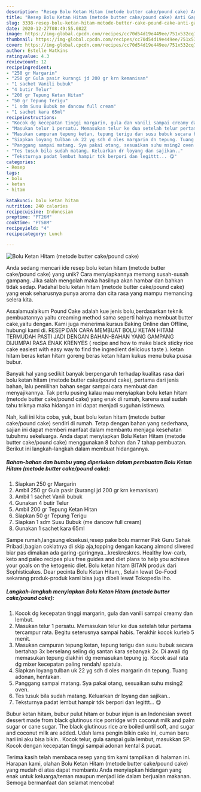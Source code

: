 ```yaml
---
description: "Resep Bolu Ketan Hitam (metode butter cake/pound cake) Anti Gagal"
title: "Resep Bolu Ketan Hitam (metode butter cake/pound cake) Anti Gagal"
slug: 3338-resep-bolu-ketan-hitam-metode-butter-cake-pound-cake-anti-gagal
date: 2020-12-27T08:49:55.082Z
image: https://img-global.cpcdn.com/recipes/cc70d54d19e449ee/751x532cq70/bolu-ketan-hitam-metode-butter-cakepound-cake-foto-resep-utama.jpg
thumbnail: https://img-global.cpcdn.com/recipes/cc70d54d19e449ee/751x532cq70/bolu-ketan-hitam-metode-butter-cakepound-cake-foto-resep-utama.jpg
cover: https://img-global.cpcdn.com/recipes/cc70d54d19e449ee/751x532cq70/bolu-ketan-hitam-metode-butter-cakepound-cake-foto-resep-utama.jpg
author: Estelle Watkins
ratingvalue: 4.3
reviewcount: 12
recipeingredient:
- "250 gr Margarin"
- "250 gr Gula pasir kurangi jd 200 gr krn kemanisan"
- "1 sachet Vanili bubuk"
- "4 butir Telur"
- "200 gr Tepung Ketan Hitan"
- "50 gr Tepung Terigu"
- "1 sdm Susu Bubuk me dancow full cream"
- "1 sachet kara 65ml"
recipeinstructions:
- "Kocok dg kecepatan tinggi margarin, gula dan vanili sampai creamy dan lembut."
- "Masukan telur 1 persatu. Memasukan telur ke dua setelah telur pertama tercampur rata. Begitu seterusnya sampai habis. Terakhir kocok kurleb 5 menit."
- "Masukan campuran tepung ketan, tepung terigu dan susu bubuk secara bertahap 3x berselang seling dg santan kara sebanyak 2x. Di awali dg memasukan tepung diakhiri dg memasukan tepung jg. Kocok asal rata dg mixer kecepatan paling rendah/ spatula."
- "Siapkan loyang tulban uk 22 yg sdh d oles margarin dn tepung. Tuang adonan, hentakan."
- "Panggang sampai matang. Sya pakai otang, sesuaikan suhu msing2 oven."
- "Tes tusuk bila sudah matang. Keluarkan dr loyang dan sajikan.."
- "Teksturnya padat lembut hampir tdk berpori dan legittt... 😋"
categories:
- Resep
tags:
- bolu
- ketan
- hitam

katakunci: bolu ketan hitam 
nutrition: 240 calories
recipecuisine: Indonesian
preptime: "PT26M"
cooktime: "PT58M"
recipeyield: "4"
recipecategory: Lunch

---
```



![Bolu Ketan Hitam (metode butter cake/pound cake)](https://img-global.cpcdn.com/recipes/cc70d54d19e449ee/751x532cq70/bolu-ketan-hitam-metode-butter-cakepound-cake-foto-resep-utama.jpg)

Anda sedang mencari ide resep bolu ketan hitam (metode butter cake/pound cake) yang unik? Cara menyiapkannya memang susah-susah gampang. Jika salah mengolah maka hasilnya akan hambar dan bahkan tidak sedap. Padahal bolu ketan hitam (metode butter cake/pound cake) yang enak seharusnya punya aroma dan cita rasa yang mampu memancing selera kita.

Assalamualaikum Pound Cake adalah kue jenis bolu,berdasarkan teknik pembuatannya yaitu creaming method sama seperti halnya membuat butter cake,yaitu dengan. Kami juga menerima kursus Baking Online dan Offline, hubungi kami di. RESEP DAN CARA MEMBUAT BOLU KETAN HITAM TERMUDAH PASTI JADI DENGAN BAHAN-BAHAN YANG GAMPANG DIJUMPAI RASA ENAK KRENYES ( recipe and how to make black sticky rice cake easiest with easy way to find the ingredient delicious taste ). ketan hitam beras ketan hitam goreng beras ketan hitam kukus menu buka puasa bubur.

Banyak hal yang sedikit banyak berpengaruh terhadap kualitas rasa dari bolu ketan hitam (metode butter cake/pound cake), pertama dari jenis bahan, lalu pemilihan bahan segar sampai cara membuat dan menyajikannya. Tak perlu pusing kalau mau menyiapkan bolu ketan hitam (metode butter cake/pound cake) yang enak di rumah, karena asal sudah tahu triknya maka hidangan ini dapat menjadi suguhan istimewa.


Nah, kali ini kita coba, yuk, buat bolu ketan hitam (metode butter cake/pound cake) sendiri di rumah. Tetap dengan bahan yang sederhana, sajian ini dapat memberi manfaat dalam membantu menjaga kesehatan tubuhmu sekeluarga. Anda dapat menyiapkan Bolu Ketan Hitam (metode butter cake/pound cake) menggunakan 8 bahan dan 7 tahap pembuatan. Berikut ini langkah-langkah dalam membuat hidangannya.

<!--inarticleads1-->

##### Bahan-bahan dan bumbu yang diperlukan dalam pembuatan Bolu Ketan Hitam (metode butter cake/pound cake):

1. Siapkan 250 gr Margarin
1. Ambil 250 gr Gula pasir (kurangi jd 200 gr krn kemanisan)
1. Ambil 1 sachet Vanili bubuk
1. Gunakan 4 butir Telur
1. Ambil 200 gr Tepung Ketan Hitan
1. Siapkan 50 gr Tepung Terigu
1. Siapkan 1 sdm Susu Bubuk (me dancow full cream)
1. Gunakan 1 sachet kara 65ml


Sampe rumah,langsung eksekusi,resep pake bolu marmer Pak Guru Sahak Pribadi,bagian coklatnya di skip aja,topping dengan kacang almond slivered biar pas dimakan ada garing-garingnya…kreskreskres. Healthy low-carb, keto and paleo recipes plus free guides and diet plans to help you achieve your goals on the ketogenic diet. Bolu ketan hitam BITAN produk dari Sophisticakes. Dear pecinta Bolu Ketan Hitam,, Selain lewat Go-Food sekarang produk-produk kami bisa juga dibeli lewat Tokopedia lho. 

<!--inarticleads2-->

##### Langkah-langkah menyiapkan Bolu Ketan Hitam (metode butter cake/pound cake):

1. Kocok dg kecepatan tinggi margarin, gula dan vanili sampai creamy dan lembut.
1. Masukan telur 1 persatu. Memasukan telur ke dua setelah telur pertama tercampur rata. Begitu seterusnya sampai habis. Terakhir kocok kurleb 5 menit.
1. Masukan campuran tepung ketan, tepung terigu dan susu bubuk secara bertahap 3x berselang seling dg santan kara sebanyak 2x. Di awali dg memasukan tepung diakhiri dg memasukan tepung jg. Kocok asal rata dg mixer kecepatan paling rendah/ spatula.
1. Siapkan loyang tulban uk 22 yg sdh d oles margarin dn tepung. Tuang adonan, hentakan.
1. Panggang sampai matang. Sya pakai otang, sesuaikan suhu msing2 oven.
1. Tes tusuk bila sudah matang. Keluarkan dr loyang dan sajikan..
1. Teksturnya padat lembut hampir tdk berpori dan legittt... 😋


Bubur ketan hitam, bubur pulut hitam or bubur injun is an Indonesian sweet dessert made from black glutinous rice porridge with coconut milk and palm sugar or cane sugar. The black glutinous rice are boiled until soft, and sugar and coconut milk are added. Udah lama pengin bikin cake ini, cuman baru hari ini aku bisa bikin.. Kocok telur, gula sampai gula lembut, masukkan SP. Kocok dengan kecepatan tinggi sampai adonan kental &amp; pucat. 

Terima kasih telah membaca resep yang tim kami tampilkan di halaman ini. Harapan kami, olahan Bolu Ketan Hitam (metode butter cake/pound cake) yang mudah di atas dapat membantu Anda menyiapkan hidangan yang enak untuk keluarga/teman maupun menjadi ide dalam berjualan makanan. Semoga bermanfaat dan selamat mencoba!
